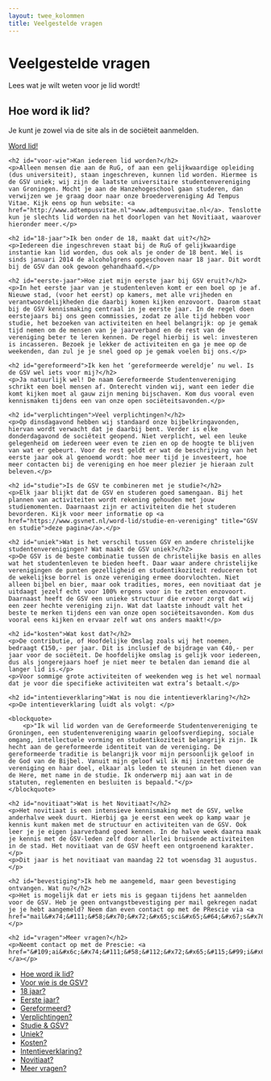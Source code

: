 ```yaml
---
layout: twee_kolommen
title: Veelgestelde vragen
---
```


# Veelgestelde vragen
<p class="delta">Lees wat je wilt weten voor je lid wordt!</p>

<div class="main-content">
    <h2 id="hoe">Hoe word ik lid?</h2>
    <p>Je kunt je zowel via de site als in de sociëteit aanmelden.</p>
    <p><a href="https://www.gsvnet.nl/word-lid/inschrijven" title="Word lid!" class="button">Word lid!</a></p>

    <h2 id="voor-wie">Kan iedereen lid worden?</h2>
    <p>Alleen mensen die aan de RuG, of aan een gelijkwaardige opleiding (dus universiteit), staan ingeschreven, kunnen lid worden. Hiermee is de GSV uniek; wij zijn de laatste universitaire studentenvereniging van Groningen. Mocht je aan de Hanzehogeschool gaan studeren, dan verwijzen we je graag door naar onze broedervereniging Ad Tempus Vitae. Kijk eens op hun website: <a href="http://www.adtempusvitae.nl">www.adtempusvitae.nl</a>. Tenslotte kun je slechts lid worden na het doorlopen van het Novitiaat, waarover hieronder meer.</p>

    <h2 id="18-jaar">Ik ben onder de 18, maakt dat uit?</h2>
    <p>Iedereen die ingeschreven staat bij de RuG of gelijkwaardige instantie kan lid worden, dus ook als je onder de 18 bent. Wel is sinds januari 2014 de alcoholgrens opgeschoven naar 18 jaar. Dit wordt bij de GSV dan ook gewoon gehandhaafd.</p>

    <h2 id="eerste-jaar">Hoe ziet mijn eerste jaar bij GSV eruit?</h2>
    <p>In het eerste jaar van je studentenleven komt er een boel op je af. Nieuwe stad, (voor het eerst) op kamers, met alle vrijheden en verantwoordelijkheden die daarbij komen kijken enzovoort. Daarom staat bij de GSV kennismaking centraal in je eerste jaar. In de regel doen eerstejaars bij ons geen commissies, zodat ze alle tijd hebben voor studie, het bezoeken van activiteiten en heel belangrijk: op je gemak tijd nemen om de mensen van je jaarverband en de rest van de vereniging beter te leren kennen. De regel hierbij is wel: investeren is incasseren. Bezoek je lekker de activiteiten en ga je mee op de weekenden, dan zul je je snel goed op je gemak voelen bij ons.</p>

    <h2 id="gereformeerd">Ik ken het ‘gereformeerde wereldje’ nu wel. Is de GSV wel iets voor mij?</h2>
    <p>Ja natuurlijk wel! De naam Gereformeerde Studentenvereniging schrikt een boel mensen af. Onterecht vinden wij, want een ieder die komt kijken moet al gauw zijn mening bijschaven. Kom dus vooral even kennismaken tijdens een van onze open sociëteitsavonden.</p>

    <h2 id="verplichtingen">Veel verplichtingen?</h2>
    <p>Op dinsdagavond hebben wij standaard onze bijbelkringavonden, hiervan wordt verwacht dat je daarbij bent. Verder is elke donderdagavond de sociëteit geopend. Niet verplicht, wel een leuke gelegenheid om iedereen weer even te zien en op de hoogte te blijven van wat er gebeurt. Voor de rest geldt er wat de beschrijving van het eerste jaar ook al genoemd wordt: hoe meer tijd je investeert, hoe meer contacten bij de vereniging en hoe meer plezier je hieraan zult beleven.</p>

    <h2 id="studie">Is de GSV te combineren met je studie?</h2>
    <p>Elk jaar blijkt dat de GSV en studeren goed samengaan. Bij het plannen van activiteiten wordt rekening gehouden met jouw studiemomenten. Daarnaast zijn er activiteiten die het studeren bevorderen. Kijk voor meer informatie op <a href="https://www.gsvnet.nl/word-lid/studie-en-vereniging" title="GSV en studie">deze pagina</a>.</p>

    <h2 id="uniek">Wat is het verschil tussen GSV en andere christelijke studentenverenigingen? Wat maakt de GSV uniek?</h2>
    <p>De GSV is de beste combinatie tussen de christelijke basis en alles wat het studentenleven te bieden heeft. Daar waar andere christelijke verenigingen de punten gezelligheid en studentikoziteit reduceren tot de wekelijkse borrel is onze vereniging ermee doorvlochten. Niet alleen bijbel en bier, maar ook tradities, mores, een novitiaat dat je uitdaagt jezelf echt voor 100% ergens voor in te zetten enzovoort. Daarnaast heeft de GSV een unieke structuur die ervoor zorgt dat wij een zeer hechte vereniging zijn. Wat dat laatste inhoudt valt het beste te merken tijdens een van onze open sociëteitsavonden. Kom dus vooral eens kijken en ervaar zelf wat ons anders maakt!</p>

    <h2 id="kosten">Wat kost dat?</h2>
    <p>De contributie, of Hoofdelijke Omslag zoals wij het noemen, bedraagt €150,- per jaar. Dit is inclusief de bijdrage van €40,- per jaar voor de sociëteit. De hoofdelijke omslag is gelijk voor iedereen, dus als jongerejaars hoef je niet meer te betalen dan iemand die al langer lid is.</p>
    <p>Voor sommige grote activiteiten of weekenden weg is het wel normaal dat je voor die specifieke activiteiten wat extra’s betaalt.</p>

    <h2 id="intentieverklaring">Wat is nou die intentieverklaring?</h2>
    <p>De intentieverklaring luidt als volgt: </p>

    <blockquote>
        <p>"Ik wil lid worden van de Gereformeerde Studentenvereniging te Groningen, een studentenvereniging waarin geloofsverdieping, sociale omgang, intellectuele vorming en studentikoziteit belangrijk zijn. Ik hecht aan de gereformeerde identiteit van de vereniging. De gereformeerde traditie is belangrijk voor mijn persoonlijk geloof in de God van de Bijbel. Vanuit mijn geloof wil ik mij inzetten voor de vereniging en haar doel, elkaar als leden te steunen in het dienen van de Here, met name in de studie. Ik onderwerp mij aan wat in de statuten, reglementen en besluiten is bepaald."</p>
    </blockquote>

    <h2 id="novitiaat">Wat is het Novitiaat?</h2>
    <p>Het novitiaat is een intensieve kennismaking met de GSV, welke anderhalve week duurt. Hierbij ga je eerst een week op kamp waar je kennis kunt maken met de structuur en activiteiten van de GSV. Ook leer je je eigen jaarverband goed kennen. In de halve week daarna maak je kennis met de GSV-leden zelf door allerlei bruisende activiteiten in de stad. Het novitiaat van de GSV heeft een ontgroenend karakter.</p>
    <p>Dit jaar is het novitiaat van maandag 22 tot woensdag 31 augustus.</p>

    <h2 id="bevestiging">Ik heb me aangemeld, maar geen bevestiging ontvangen. Wat nu?</h2>
    <p>Het is mogelijk dat er iets mis is gegaan tijdens het aanmelden voor de GSV. Heb je geen ontvangstbevestiging per mail gekregen nadat je je hebt aangemeld? Neem dan even contact op met de PRescie via <a href="mail&#x74;&#111;&#58;&#x70;&#x72;&#x65;sci&#x65;&#64;&#x67;s&#x76;&#110;&#x65;&#116;.&#x6e;l">&#x70;&#x72;&#x65;sci&#x65;&#64;&#x67;s&#x76;&#110;&#x65;&#116;.&#x6e;l</a>.</p>

    <h2 id="vragen">Meer vragen?</h2>
    <p>Neemt contact op met de Prescie: <a href="&#109;ai&#x6c;&#x74;&#111;&#58;&#112;&#x72;&#x65;&#115;&#99;i&#x65;&#64;&#x67;sv&#110;e&#116;.&#x6e;&#108;">&#112;&#x72;&#x65;&#115;&#99;i&#x65;&#64;&#x67;sv&#110;e&#116;.&#x6e;&#108;</a></p>
</div>

<div class="secondary-column">
    <ul class="secondary-menu">
        <li><a href="#hoe" title="Lees hoe je lid wordt">Hoe word ik lid?</a></li>
        <li><a href="#voor-wie" title="Lees over voor wie het is">Voor wie is de GSV?</a></li>
        <li><a href="#18-jaar" title="Lees over 18 jaar">18 jaar?</a></li>
        <li><a href="#eerste-jaar" title="Lees over je eerste jaar">Eerste jaar?</a></li>
        <li><a href="#gereformeerd" title="Lees over gereformeerd">Gereformeerd?</a></li>
        <li><a href="#verplichtingen" title="Lees over verplichtingen">Verplichtingen?</a></li>
        <li><a href="#studie" title="Lees over het combineren van studie en GSV">Studie &amp; GSV?</a></li>
        <li><a href="#uniek" title="Lees over wat de GSV bijzonder maakt">Uniek?</a></li>
        <li><a href="#kosten" title="Lees over kosten">Kosten?</a></li>
        <li><a href="#intentieverklaring" title="Lees over de intentieverklaring">Intentieverklaring?</a></li>
        <li><a href="#novitiaat" title="Lees over het novitiaat">Novitiaat?</a></li>
        <li><a href="#vragen" title="Stel een vraag">Meer vragen?</a></li>
    </ul>
</div>